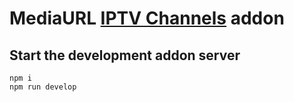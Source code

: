 # MediaURL [IPTV Channels](https://github.com/iptv-restream/iptv-channels) addon

## Start the development addon server

```shell
npm i
npm run develop
```
